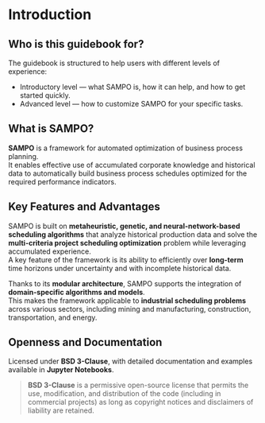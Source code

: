 # Introduction

## Who is this guidebook for?

The guidebook is structured to help users with different levels of experience:

* Introductory level — what SAMPO is, how it can help, and how to get started quickly.
* Advanced level — how to customize SAMPO for your specific tasks.

## What is SAMPO?

**SAMPO** is a framework for automated optimization of business process planning.  
It enables effective use of accumulated corporate knowledge and historical data to automatically build business
process schedules optimized for the required performance indicators.

## Key Features and Advantages

SAMPO is built on **metaheuristic, genetic, and neural-network-based scheduling algorithms** that analyze historical
production data and solve the **multi-criteria project scheduling optimization** problem while leveraging accumulated
experience.  
A key feature of the framework is its ability to efficiently over **long-term** time horizons under
uncertainty and with incomplete historical data.

Thanks to its **modular architecture**, SAMPO supports the integration of **domain-specific algorithms and models**.  
This makes the framework applicable to **industrial scheduling problems** across various sectors, including
mining and manufacturing, construction, transportation, and energy.

## Openness and Documentation

Licensed under **BSD 3-Clause**, with detailed documentation and examples available in **Jupyter Notebooks**.

> **BSD 3-Clause** is a permissive open-source license that permits the use, modification, and distribution of the code
> (including in commercial projects) as long as copyright notices and disclaimers of liability are retained.
